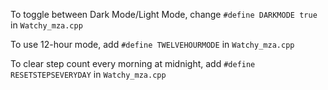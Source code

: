To toggle between Dark Mode/Light Mode, change `#define DARKMODE true` in `Watchy_mza.cpp`

To use 12-hour mode, add `#define TWELVEHOURMODE` in `Watchy_mza.cpp`

To clear step count every morning at midnight, add `#define RESETSTEPSEVERYDAY` in `Watchy_mza.cpp`
